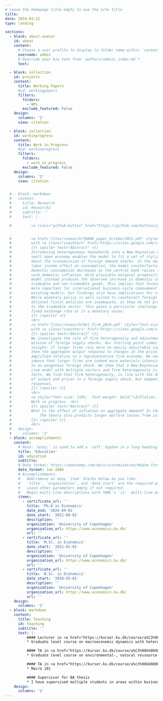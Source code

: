 ```yaml
---
# Leave the homepage title empty to use the site title
title:
date: 2024-03-21
type: landing

sections:
  - block: about.avatar
    id: about
    content:
      # Choose a user profile to display (a folder name within `content/authors/`)
      username: admin
      # Override your bio text from `authors/admin/_index.md`?
      text:

  - block: collection
    id: projects
    content:
      title: Working Papers
      #id: workingpapers
      filters:
        folders:
          - WPs
        exclude_featured: False 
    design:
      columns: '2'
      view: citation

  - block: collection
    id: workinprogress
    content:
      title: Work in Progress
      #id: workinprogress
      filters:
        folders:
          - work_in_progress
        exclude_featured: False 
    design:
      columns: '2'
      view: citation


  # - block: markdown
  #   content:
  #     title: Research
  #     id: Research1
  #     subtitle: ''
  #     text: |-

  #         <a class="github-button" href="https://github.com/buttons/github-buttons/archive/HEAD.zip" data-color-scheme="no-preference: light; light: light; dark: dark;" icon="fas fa-download" data-icon="octicon-download"  aria-label="Download buttons/github-buttons on GitHub">Link</a>


  #         <a href='files/research/IHANK_paper_October2022.pdf' style="font-size: 110%;  font-weight: bold;">The Transmission of Foreign Demand Shocks (2022)</a>  <br>
  #         with <a class="coauthors" href="https://sites.google.com/view/jeppe-druedahl/">Jeppe Druedahl</a>, <a class="coauthors" href="https://sites.google.com/site/sorenhoveravn">Søren Hove Ravn</a>, <a class="coauthors" href="https://sites.google.com/site/lsunderplassmann/">Laura Sunder-Plassmann</a> and <a class="coauthors" href="https://sundram.dk/">Jacob Marott Sundram</a>. Working paper.<br>
  #         {{< spoiler text="Abstract" >}}
  #         Introducing heterogeneous households into a New Keynesian model of a
  #         small open economy enables the model to fit a set of stylized empirical facts
  #         about the transmission of foreign demand shocks. In the absence of a strong
  #         labor income effect on consumption, the model counterfactually implies that
  #         domestic consumption decreases as the central bank raises the interest rate to
  #         curb domestic inflation. With plausible marginal propensities to consume, the
  #         model instead produces the observed increase in domestic consumption of both
  #         tradeable and non-tradeable goods. This implies that foreign demand shocks are
  #         more important for international business-cycle comovement than predicted by
  #         existing models. Our findings also have implications for stabilization policies:
  #         While monetary policy is well-suited to counteract foreign demand shocks, tra-
  #         ditional fiscal policies are inadequate, as they do not provide sufficient stimulus
  #         to the tradeable sector. This poses a particular challenge for countries with a
  #         fixed exchange rate or in a monetary union.
  #         {{< /spoiler >}}
  #         <br>
  #         <a href='files/research/Het_Firm_2024.pdf' style="font-size: 110%;  font-weight: bold;">From Micro to Macro: The Influence of Firm Heterogeneity on Foreign Shock Transmission (2024)</a>  <br>
  #         with <a class="coauthors" href="https://sites.google.com/view/christianbkastrup/">Christian B. Kastrup</a>. Work in progress. <br>
  #         {{< spoiler text="Abstract" >}}
  #         We investigate the role of firm heterogeneity and adjustment costs in the trans-
  #         mission of foreign supply shocks. Our starting point comes from a theoretical
  #         insight: If larger firms rely more on easily adjustable inputs, such as materials,
  #         then the aggregate output response to changes in the price of these inputs gets
  #         amplified relative to a representative firm economy. We next provide empirical ev-
  #         idence that larger firms are indeed more materials-intensive and more responsive
  #         to an exogenous foreign shock. We show that a New-Keynesian general equilib-
  #         rium model with multiple sectors and firm heterogeneity is consistent with these
  #         facts. We find that firm heterogeneity, in line with the data, amplifies the response
  #         of output and prices to a foreign supply shock, but dampens the labor and GDP
  #         responses.
  #         {{< /spoiler >}} 
  #         <br>
  #         <a style="font-size: 110%;  font-weight: bold;">Inflation, Real Income, and Aggregate Demand (2023)</a>  <br>
  #         Work in progress. <br>
  #         {{< spoiler text="Abstract" >}}
  #         What is the effect of inflation on aggregate demand? In the canonical New Keynesian model the entire transmission occurs through the monetary policy response. I show that a heterogeneous agent models featuring positive MPCs and sticky wages features an additional transmission channel whereby inflation suppress real wages and aggregate demand to the extent that the MPC out of labor income is greater than the MPC out of profits, hence highlighting the distributional role of inflation. Indexing nominal wage growth to inflation is an adept policy in terms of stabilizing aggregate demand in the face of inflationary shocks. 
  #             The theory also predicts larger welfare losses from inflation than the representative agent counterpart, and help rationalize a strong monetary policy tightening in the face of large surges in inflation.  
  #         {{< /spoiler >}}
  #         <br>
  #   design:
  #     columns: '2'
  - block: accomplishments
    content:
      # Note: `&shy;` is used to add a 'soft' hyphen in a long heading.
      title: 'Education'
      id: education
      subtitle:
      # Date format: https://wowchemy.com/docs/customization/#date-format
      date_format: Jan 2006
      # Accomplishments.
      #   Add/remove as many `item` blocks below as you like.
      #   `title`, `organization`, and `date_start` are the required parameters.
      #   Leave other parameters empty if not required.
      #   Begin multi-line descriptions with YAML's `|2-` multi-line prefix.
      items:
        - certificate_url: ''
          title: 'Ph.D in Economics'
          date_end: '2024-09-01'
          date_start: '2021-09-01'
          description: ''
          organization: 'University of Copenhagen' 
          organization_url: https://www.economics.ku.dk/
          url: ''
        - certificate_url: ''
          title: 'M.Sc. in Economics'
          date_start: '2021-01-01'
          description: ''
          organization: 'University of Copenhagen' 
          organization_url: https://www.economics.ku.dk/
          url: ''
        - certificate_url: ''
          title: 'B.Sc. in Economics'
          date_start: '2018-05-01'
          description: ''
          organization: 'University of Copenhagen'
          organization_url: https://www.economics.ku.dk/
          url: ''
    design:
      columns: '2'
  - block: markdown
    content:
      title: Teaching
      id: teaching
      subtitle: ''
      text: |-
          #### Lecturer in <a href="https://kurser.ku.dk/course/a%C3%98kk08426u/2022-2023" style="color: #FFA500; text-decoration: underline;">Advanced Macroeconomics: Heterogenous Agent Models 2024</a>
          * Graduate level course on macroeconomic dynamics with heterogenous agents.

          #### TA in <a href="https://kurser.ku.dk/course/a%C3%98kk08402u/" style="color: #FFA500; text-decoration: underline;">Advanced Economics of the Environment and Climate Change 2021</a>
          * Graduate level course on environmental-, natural ressource- and climate change economics

          #### TA in <a href="https://kurser.ku.dk/course/a%c3%98kb08002u/2021-2022" style="color: #FFA500; text-decoration: underline;">Principle of Economics B 2018</a>
          * Macro 101 

          #### Supervisor for BA thesis
          * I have supervised multiple students in areas within business cycle macro   
    design:
      columns: '2'
---
```

